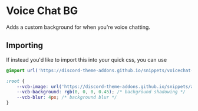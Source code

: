 # Voice Chat BG
Adds a custom background for when you're voice chatting.

## Importing
If instead you'd like to import this into your quick css, you can use
```css
@import url('https://discord-theme-addons.github.io/snippets/voicechat-bg/index.css');

:root {
    --vcb-image: url('https://discord-theme-addons.github.io/snippets/assets/background/vcb-default.png'); /* background image */
    --vcb-background: rgb(0, 0, 0, 0.45); /* background shadowing */
    --vcb-blur: 4px; /* background blur */
}
```